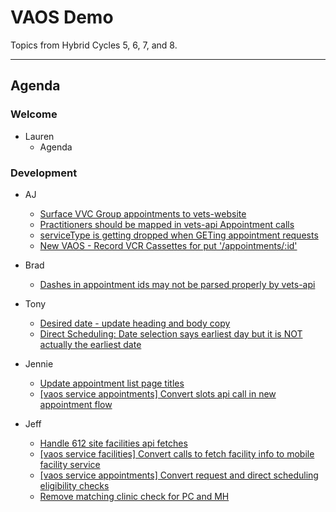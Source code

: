 # VAOS Demo

Topics from Hybrid Cycles 5, 6, 7, and 8.

---
## Agenda

### Welcome

- Lauren 
  - Agenda

### Development

- AJ
  - [Surface VVC Group appointments to vets-website](https://github.com/department-of-veterans-affairs/va.gov-team/issues/26771)
  - [Practitioners should be mapped in vets-api Appointment calls](https://github.com/department-of-veterans-affairs/va.gov-team/issues/28180)
  - [serviceType is getting dropped when GETing appointment requests](https://github.com/department-of-veterans-affairs/va.gov-team/issues/28652)
  - [New VAOS - Record VCR Cassettes for put '/appointments/:id'](https://github.com/department-of-veterans-affairs/va.gov-team/issues/25020)


- Brad
  - [Dashes in appointment ids may not be parsed properly by vets-api](https://github.com/department-of-veterans-affairs/va.gov-team/issues/27463)

- Tony
  - [Desired date - update heading and body copy](https://github.com/department-of-veterans-affairs/va.gov-team/issues/26605)
  - [Direct Scheduling:  Date selection says earliest day but it is NOT actually the earliest date](https://github.com/department-of-veterans-affairs/va.gov-team/issues/25745)

- Jennie
  - [Update appointment list page titles](https://github.com/department-of-veterans-affairs/va.gov-team/issues/26659)
  - [[vaos service appointments] Convert slots api call in new appointment flow](https://github.com/department-of-veterans-affairs/va.gov-team/issues/27330)

- Jeff
  - [Handle 612 site facilities api fetches](https://github.com/department-of-veterans-affairs/va.gov-team/issues/27312)
  - [[vaos service facilities] Convert calls to fetch facility info to mobile facility service](https://github.com/department-of-veterans-affairs/va.gov-team/issues/27862)
  - [[vaos service appointments] Convert request and direct scheduling eligibility checks](https://github.com/department-of-veterans-affairs/va.gov-team/issues/27324)
  - [Remove matching clinic check for PC and MH](https://github.com/department-of-veterans-affairs/va.gov-team/issues/28269)

